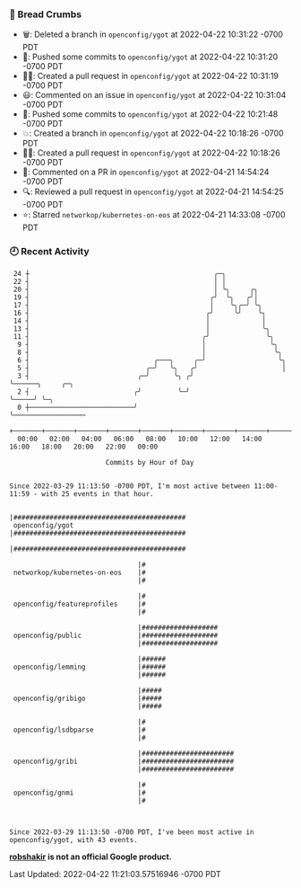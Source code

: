 ### 🍞 Bread Crumbs

 * 🗑: Deleted a branch in `openconfig/ygot` at 2022-04-22 10:31:22 -0700 PDT
 * 🚢: Pushed some commits to `openconfig/ygot` at 2022-04-22 10:31:20 -0700 PDT
 * ✍🏼: Created a pull request in `openconfig/ygot` at 2022-04-22 10:31:19 -0700 PDT
 * 😃: Commented on an issue in `openconfig/ygot` at 2022-04-22 10:31:04 -0700 PDT
 * 🚢: Pushed some commits to `openconfig/ygot` at 2022-04-22 10:21:48 -0700 PDT
 * 💥: Created a branch in `openconfig/ygot` at 2022-04-22 10:18:26 -0700 PDT
 * ✍🏼: Created a pull request in `openconfig/ygot` at 2022-04-22 10:18:26 -0700 PDT
 * 💬: Commented on a PR in  `openconfig/ygot` at 2022-04-21 14:54:24 -0700 PDT
 * 🔍: Reviewed a pull request in  `openconfig/ygot` at 2022-04-21 14:54:25 -0700 PDT
 * ⭐️: Starred `networkop/kubernetes-on-eos` at 2022-04-21 14:33:08 -0700 PDT

### 🕘 Recent Activity
```
 24 ┼                                              ╭─╮
 22 ┤                                              │ │
 20 ┤                                              │ ╰╮     ╭╮
 19 ┤                                             ╭╯  ╰╮   ╭╯│
 17 ┤                                             │    ╰╮╭─╯ ╰╮
 16 ┤                                            ╭╯     ╰╯    ╰╮
 14 ┤                                            │             │
 13 ┤                                            │             ╰╮
 11 ┤                                           ╭╯              ╰╮
  9 ┤                                           │                ╰╮
  8 ┤                                           │                 ╰╮
  6 ┤                               ╭───╮     ╭─╯                  ╰╮
  5 ┤                             ╭─╯   ╰╮   ╭╯                     │
  3 ┤                           ╭─╯      ╰╮ ╭╯                      ╰──────╮     ╭─╮
  2 ┤                          ╭╯         ╰─╯                              ╰─────╯ ╰─╮
  0 ┼──────────────────────────╯                                                     ╰──────────────────
    +───────+───────+───────+───────+───────+───────+───────+───────+───────+───────+───────+───────+────
  00:00   02:00   04:00   06:00   08:00   10:00   12:00   14:00   16:00   18:00   20:00   22:00   00:00   

						Commits by Hour of Day


Since 2022-03-29 11:13:50 -0700 PDT, I'm most active between 11:00-11:59 - with 25 events in that hour.

```



```
                                |###########################################
 openconfig/ygot                |###########################################
                                |###########################################

                                |#
 networkop/kubernetes-on-eos    |#
                                |#

                                |#
 openconfig/featureprofiles     |#
                                |#

                                |###################
 openconfig/public              |###################
                                |###################

                                |######
 openconfig/lemming             |######
                                |######

                                |#####
 openconfig/gribigo             |#####
                                |#####

                                |#
 openconfig/lsdbparse           |#
                                |#

                                |#######################
 openconfig/gribi               |#######################
                                |#######################

                                |#
 openconfig/gnmi                |#
                                |#



Since 2022-03-29 11:13:50 -0700 PDT, I've been most active in openconfig/ygot, with 43 events.

```
**[robshakir](mailto:robjs@google.com) is not an official Google product.**  


Last Updated: 2022-04-22 11:21:03.57516946 -0700 PDT
